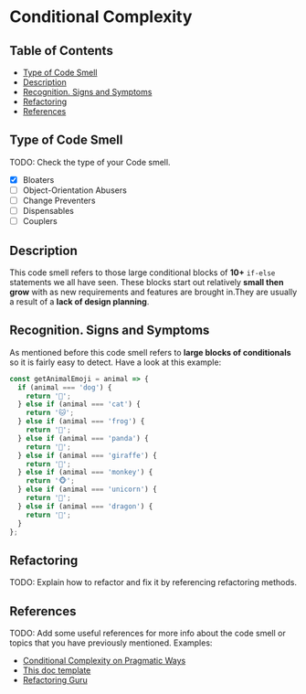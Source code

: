 # Conditional Complexity

## Table of Contents

- [Type of Code Smell](#type-of-code-smell)
- [Description](#description)
- [Recognition. Signs and Symptoms](#recognition-signs-and-symptoms)
- [Refactoring](#refactoring)
- [References](#references)

## Type of Code Smell

TODO: Check the type of your Code smell.

- [x] Bloaters
- [ ] Object-Orientation Abusers
- [ ] Change Preventers
- [ ] Dispensables
- [ ] Couplers

## Description

This code smell refers to those large conditional blocks of **10+** `if-else` statements we all have seen. These blocks start out relatively **small then grow** with as new requirements and features are brought in.They are usually a result of a **lack of design planning**.

## Recognition. Signs and Symptoms

As mentioned before this code smell refers to **large blocks of conditionals** so it is fairly easy to detect. Have a look at this example:

```js
const getAnimalEmoji = animal => {
  if (animal === 'dog') {
    return '🐶';
  } else if (animal === 'cat') {
    return '🐱';
  } else if (animal === 'frog') {
    return '🐸';
  } else if (animal === 'panda') {
    return '🐼';
  } else if (animal === 'giraffe') {
    return '🦒';
  } else if (animal === 'monkey') {
    return '🐵';
  } else if (animal === 'unicorn') {
    return '🦄';
  } else if (animal === 'dragon') {
    return '🐲';
  }
};
```

## Refactoring

TODO: Explain how to refactor and fix it by referencing refactoring methods.

## References

TODO: Add some useful references for more info about the code smell or topics that you have previously mentioned. Examples:

- [Conditional Complexity on Pragmatic Ways](https://www.pragmaticways.com/31-code-smells-you-must-know/#17_Conditional_Complexity)
- [This doc template](https://gist.github.com/reymon359/1dbeab82c0323cc2d6e0d010ba71ebe4)
- [Refactoring Guru](<Link to your code smell in refactoring.guru>)

